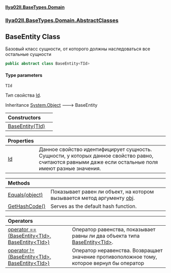 #### [Ilya02Il.BaseTypes.Domain](index.md 'index')
### [Ilya02Il.BaseTypes.Domain.AbstractClasses](Ilya02Il.BaseTypes.Domain.AbstractClasses.md 'Ilya02Il.BaseTypes.Domain.AbstractClasses')

## BaseEntity<TId> Class

Базовый класс сущности, от которого должны наследоваться все остальные сущности

```csharp
public abstract class BaseEntity<TId>
```
#### Type parameters

<a name='Ilya02Il.BaseTypes.Domain.AbstractClasses.BaseEntity_TId_.TId'></a>

`TId`

Тип свойства [Id](Ilya02Il.BaseTypes.Domain.AbstractClasses.BaseEntity_TId_.Id.md 'Ilya02Il.BaseTypes.Domain.AbstractClasses.BaseEntity<TId>.Id').

Inheritance [System.Object](https://docs.microsoft.com/en-us/dotnet/api/System.Object 'System.Object') &#129106; BaseEntity<TId>

| Constructors | |
| :--- | :--- |
| [BaseEntity(TId)](Ilya02Il.BaseTypes.Domain.AbstractClasses.BaseEntity_TId_.BaseEntity(TId).md 'Ilya02Il.BaseTypes.Domain.AbstractClasses.BaseEntity<TId>.BaseEntity(TId)') | |

| Properties | |
| :--- | :--- |
| [Id](Ilya02Il.BaseTypes.Domain.AbstractClasses.BaseEntity_TId_.Id.md 'Ilya02Il.BaseTypes.Domain.AbstractClasses.BaseEntity<TId>.Id') | Данное свойство идентифицирует сущность. Сущности, у которых данное свойство равно, считаются равными даже если остальные поля имеют разные значения. |

| Methods | |
| :--- | :--- |
| [Equals(object)](Ilya02Il.BaseTypes.Domain.AbstractClasses.BaseEntity_TId_.Equals(object).md 'Ilya02Il.BaseTypes.Domain.AbstractClasses.BaseEntity<TId>.Equals(object)') | Показывает равен ли объект, на котором вызывается метод аргументу [obj](Ilya02Il.BaseTypes.Domain.AbstractClasses.BaseEntity_TId_.Equals(object).md#Ilya02Il.BaseTypes.Domain.AbstractClasses.BaseEntity_TId_.Equals(object).obj 'Ilya02Il.BaseTypes.Domain.AbstractClasses.BaseEntity<TId>.Equals(object).obj'). |
| [GetHashCode()](Ilya02Il.BaseTypes.Domain.AbstractClasses.BaseEntity_TId_.GetHashCode().md 'Ilya02Il.BaseTypes.Domain.AbstractClasses.BaseEntity<TId>.GetHashCode()') | Serves as the default hash function. |

| Operators | |
| :--- | :--- |
| [operator ==(BaseEntity&lt;TId&gt;, BaseEntity&lt;TId&gt;)](Ilya02Il.BaseTypes.Domain.AbstractClasses.BaseEntity_TId_.op_Equality(Ilya02Il.BaseTypes.Domain.AbstractClasses.BaseEntity_TId_,Ilya02Il.BaseTypes.Domain.AbstractClasses.BaseEntity_TId_).md 'Ilya02Il.BaseTypes.Domain.AbstractClasses.BaseEntity<TId>.op_Equality(Ilya02Il.BaseTypes.Domain.AbstractClasses.BaseEntity<TId>, Ilya02Il.BaseTypes.Domain.AbstractClasses.BaseEntity<TId>)') | Оператор равенства, показывает равны ли два объекта типа [BaseEntity&lt;TId&gt;](Ilya02Il.BaseTypes.Domain.AbstractClasses.BaseEntity_TId_.md 'Ilya02Il.BaseTypes.Domain.AbstractClasses.BaseEntity<TId>'). |
| [operator !=(BaseEntity&lt;TId&gt;, BaseEntity&lt;TId&gt;)](Ilya02Il.BaseTypes.Domain.AbstractClasses.BaseEntity_TId_.op_Inequality(Ilya02Il.BaseTypes.Domain.AbstractClasses.BaseEntity_TId_,Ilya02Il.BaseTypes.Domain.AbstractClasses.BaseEntity_TId_).md 'Ilya02Il.BaseTypes.Domain.AbstractClasses.BaseEntity<TId>.op_Inequality(Ilya02Il.BaseTypes.Domain.AbstractClasses.BaseEntity<TId>, Ilya02Il.BaseTypes.Domain.AbstractClasses.BaseEntity<TId>)') | Оператор неравенства. Возвращает значение противоположное тому, которое вернул бы оператор <seealso cref="M:Ilya02Il.BaseTypes.Domain.AbstractClasses.BaseEntity`1.op_Equality(Ilya02Il.BaseTypes.Domain.AbstractClasses.BaseEntity{`0},Ilya02Il.BaseTypes.Domain.AbstractClasses.BaseEntity{`0})"/> |

